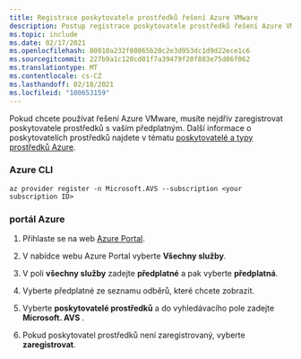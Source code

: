 ```yaml
---
title: Registrace poskytovatele prostředků řešení Azure VMware
description: Postup registrace poskytovatele prostředků řešení Azure VMware
ms.topic: include
ms.date: 02/17/2021
ms.openlocfilehash: 80010a232f80865b20c2e3d953dc1d9d22ece1c6
ms.sourcegitcommit: 227b9a1c120cd01f7a39479f20f883e75d86f062
ms.translationtype: MT
ms.contentlocale: cs-CZ
ms.lasthandoff: 02/18/2021
ms.locfileid: "100653159"
---
```

<!-- Used in deploy-azure-vmware-solution.md and tutorial-create-private-cloud.md -->

Pokud chcete používat řešení Azure VMware, musíte nejdřív zaregistrovat poskytovatele prostředků s vaším předplatným. Další informace o poskytovatelích prostředků najdete v tématu [poskytovatelé a typy prostředků Azure](/azure/azure-resource-manager/management/resource-providers-and-types).

### <a name="azure-cli"></a>Azure CLI 

```azurecli-interactive
az provider register -n Microsoft.AVS --subscription <your subscription ID>
```

### <a name="azure-portal"></a>portál Azure
 
1. Přihlaste se na web [Azure Portal](https://portal.azure.com).

1. V nabídce webu Azure Portal vyberte **Všechny služby**.

1. V poli **všechny služby** zadejte **předplatné** a pak vyberte **předplatná**.

1. Vyberte předplatné ze seznamu odběrů, které chcete zobrazit.

1. Vyberte **poskytovatelé prostředků** a do vyhledávacího pole zadejte **Microsoft. AVS** . 
 
1. Pokud poskytovatel prostředků není zaregistrovaný, vyberte **zaregistrovat**.
